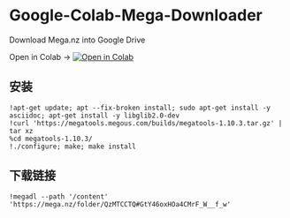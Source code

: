 # Google-Colab-Mega-Downloader
Download Mega.nz into Google Drive

Open in Colab
→
[![Open in Colab](https://colab.research.google.com/assets/colab-badge.svg)](https://colab.research.google.com/github.com/Map987/Google-Colab-Mega-Downloader/blob/master/Mega_Drive.ipynb)

## 安装
```
!apt-get update; apt --fix-broken install; sudo apt-get install -y asciidoc; apt-get install -y libglib2.0-dev
!curl 'https://megatools.megous.com/builds/megatools-1.10.3.tar.gz' | tar xz
%cd megatools-1.10.3/
!./configure; make; make install
```
## 下载链接
```
!megadl --path '/content' 'https://mega.nz/folder/QzMTCCTQ#GtY46oxHOa4CMrF_W__f_w'
```
